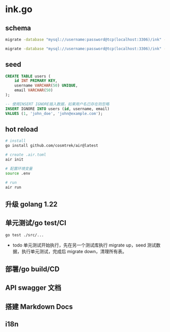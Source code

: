 # ink.go

## schema

```bash
migrate -database "mysql://username:password@tcp(localhost:3306)/ink" -path db/migrations up
```

```bash
migrate -database "mysql://username:password@tcp(localhost:3306)/ink" -path db/migrations down
```

## seed

```sql
CREATE TABLE users (
    id INT PRIMARY KEY,
    username VARCHAR(50) UNIQUE,
    email VARCHAR(50)
);

-- 使用INSERT IGNORE插入数据，如果用户名已存在则忽略
INSERT IGNORE INTO users (id, username, email)
VALUES (1, 'john_doe', 'john@example.com');
```

## hot reload

```bash
# install
go install github.com/cosmtrek/air@latest

# create .air.toml
air init

# 配置环境变量
source .env

# run
air run
```

## 升级 golang 1.22

## 单元测试/go test/CI

```bash
go test ./src/...
```

- todo 单元测试开始执行，先在另一个测试库执行 migrate up，seed 测试数据，执行单元测试，完成后 migrate down，清理所有表。

## 部署/go build/CD

## API swagger 文档

## 搭建 Markdown Docs

## i18n
